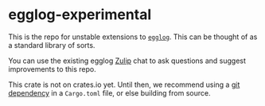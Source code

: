# egglog-experimental

This is the repo for unstable extensions to [`egglog`](https://github.com/egraphs-good/egglog).
This can be thought of as a standard library of sorts.

You can use the existing egglog [Zulip](https://egraphs.zulipchat.com/#narrow/stream/375765-egglog) chat to ask questions and suggest improvements to this repo.

This crate is not on crates.io yet. Until then, we recommend using a [git dependency](https://doc.rust-lang.org/cargo/reference/specifying-dependencies.html#specifying-dependencies-from-git-repositories) in a `Cargo.toml` file, or else building from source.
